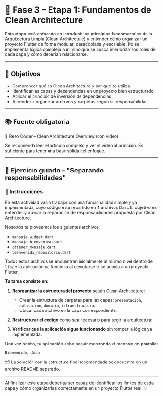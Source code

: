 # 🧱 Fase 3 – Etapa 1: Fundamentos de Clean Architecture

Esta etapa está enfocada en introducir los principios fundamentales de la Arquitectura Limpia (Clean
Architecture) y entender cómo organizar un proyecto Flutter de forma modular, desacoplada y
escalable. No se implementa lógica compleja aún, sino que se busca interiorizar los roles de cada
capa y cómo deberían relacionarse.

---

## 🎯 Objetivos

- Comprender qué es Clean Architecture y por qué se utiliza
- Identificar las capas y dependencias en un proyecto bien estructurado
- Aplicar el principio de inversión de dependencias
- Aprender a organizar archivos y carpetas según su responsabilidad

---

## 📚 Fuente obligatoria

📘 [Reso Coder – Clean Architecture Overview (con video)](https://resocoder.com/2019/08/27/flutter-tdd-clean-architecture-course-1-explanation-project-structure/)

Se recomienda leer el artículo completo y ver el video al principio. Es suficiente para tener una
base sólida del enfoque.

---

## 🧪 Ejercicio guiado – "Separando responsabilidades"

### 🔧 Instrucciones

En esta actividad vas a trabajar con una funcionalidad simple y ya implementada, cuyo código está
repartido en 4 archivos Dart. El objetivo es entender y aplicar la separación de responsabilidades
propuesta por Clean Architecture.

Nosotros te proveemos los siguientes archivos:

- `mensaje_widget.dart`
- `mensaje_bienvenida.dart`
- `obtener_mensaje.dart`
- `bienvenida_repositorio.dart`

Todos estos archivos se encuentran inicialmente al mismo nivel dentro de `lib/` y la aplicación ya
funciona al ejecutarse si se acopla a un proyecto Flutter.

**Tu tarea consiste en:**

1. **Reorganizar la estructura del proyecto** según Clean Architecture:
    - Crear la estructura de carpetas para las capas: `presentacion`, `aplicacion`, `dominio`,
      `infraestructura`.
    - Ubicar cada archivo en la capa correspondiente.

2. **Restructurar el codigo** como sea necesario para segir la arquitectura:

3. **Verificar que la aplicación sigue funcionando** sin romper la lógica ya implementada.

Una vez hecho, tu aplicación debe seguir mostrando el mensaje en pantalla:

```
Bienvenido, Juan
```

🗂 La solución con la estructura final recomendada se encuentra en un archivo README separado.

---

Al finalizar esta etapa deberías ser capaz de identificar los límites de cada capa y cómo
organizarlas correctamente en un proyecto Flutter real. 💡